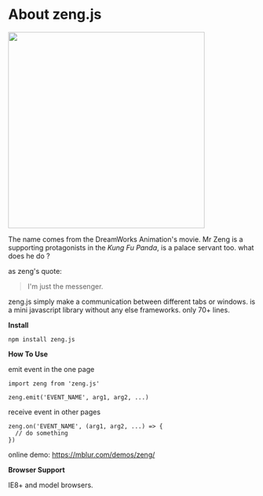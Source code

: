 # About zeng.js

<img src= "https://mblur.com/files/zeng.jpg?v=2" width="400" />

The name comes from the DreamWorks Animation's movie. Mr Zeng is a supporting protagonists in the _Kung Fu Panda_, is a palace servant too. what does he do ?

as zeng's quote:

> I'm just the messenger.

zeng.js simply make a communication between different tabs or windows. is a mini javascript library without any else frameworks. only 70+ lines.

**Install**

```
npm install zeng.js
```

**How To Use**

emit event in the one page
```
import zeng from 'zeng.js'

zeng.emit('EVENT_NAME', arg1, arg2, ...)
```


receive event in other pages
```
zeng.on('EVENT_NAME', (arg1, arg2, ...) => {
  // do something
})
```

online demo: https://mblur.com/demos/zeng/

**Browser Support**

IE8+ and model browsers.
